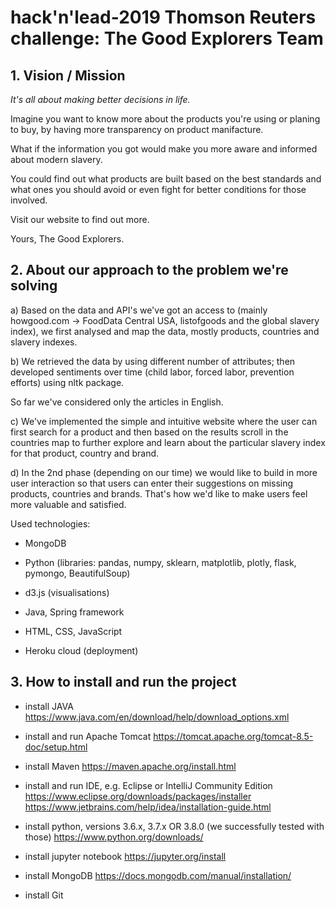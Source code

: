 # hack'n'lead-2019 Thomson Reuters challenge: The Good Explorers Team 

## 1. Vision / Mission 

*It's all about making better decisions in life.*

Imagine you want to know more about the products you're using or planing to buy, by having more transparency on product manifacture.

What if the information you got would make you more aware and informed about modern slavery. 

You could find out what products are built based on the best standards and what ones you should avoid or even fight for better conditions for those involved. 

Visit our website to find out more. 

Yours, The Good Explorers.

## 2. About our approach to the problem we're solving 

a) Based on the data and API's we've got an access to (mainly howgood.com -> FoodData Central USA, listofgoods and the global slavery index), we first analysed and map the data, mostly products, countries and slavery indexes. 

b) We retrieved the data by using different number of attributes; then developed sentiments over time (child labor, forced labor, prevention efforts) using nltk package. 

So far we've considered only the articles in English. 

c) We've implemented the simple and intuitive website where the user can first search for a product and then based on the results scroll in the countries map to further explore and learn about the particular slavery index for that product, country and brand. 

d) In the 2nd phase (depending on our time) we would like to build in more user interaction so that users can enter their suggestions on missing products, countries and brands. That's how we'd like to make users feel more valuable and satisfied. 

Used technologies: 

* MongoDB

* Python (libraries: pandas, numpy, sklearn, matplotlib, plotly, flask, pymongo, BeautifulSoup) 

* d3.js (visualisations)

* Java, Spring framework

* HTML, CSS, JavaScript 

* Heroku cloud (deployment)

## 3. How to install and run the project 

* install JAVA 		https://www.java.com/en/download/help/download_options.xml

* install and run Apache Tomcat	https://tomcat.apache.org/tomcat-8.5-doc/setup.html

* install Maven 	https://maven.apache.org/install.html

* install and run IDE, e.g. Eclipse or IntelliJ Community Edition 	https://www.eclipse.org/downloads/packages/installer	https://www.jetbrains.com/help/idea/installation-guide.html

* install python, versions 3.6.x, 3.7.x OR 3.8.0 (we successfully tested with those)	https://www.python.org/downloads/

* install jupyter notebook 	https://jupyter.org/install

* install MongoDB 			https://docs.mongodb.com/manual/installation/

* install Git 